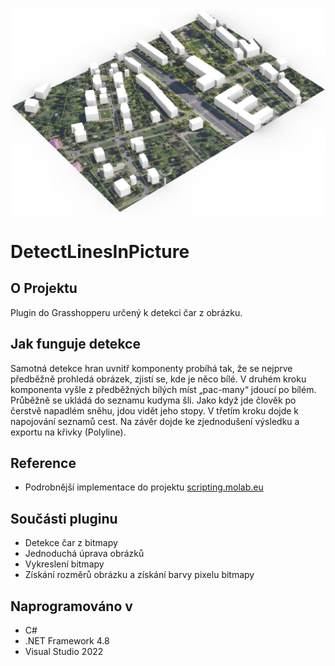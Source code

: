 ![priklad](https://github.com/HynPl/DetectLinesInPicture/blob/main/images/vizualizace.jpg?raw=true)

# DetectLinesInPicture
## O Projektu
Plugin do Grasshopperu určený k detekci čar z obrázku.

## Jak funguje detekce
Samotná detekce hran uvnitř komponenty probíhá tak, že se nejprve předběžně prohledá obrázek, zjistí se, kde je něco bílé. V druhém kroku komponenta vyšle z předběžných bílých míst „pac-many“ jdoucí po bílém. Průběžně se ukládá do seznamu kudyma šli. Jako když jde člověk po čerstvě napadlém sněhu, jdou vidět jeho stopy. V třetím kroku dojde k napojování seznamů cest. Na závěr dojde ke zjednodušení výsledku a exportu na křivky (Polyline).

## Reference
- Podrobnější implementace do projektu [scripting.molab.eu]((http://scripting.molab.eu/tutorials/detekce-hran))

## Součásti pluginu
- Detekce čar z bitmapy
- Jednoduchá úprava obrázků
- Vykreslení bitmapy
- Získání rozměrů obrázku a získání barvy pixelu bitmapy

## Naprogramováno v
- C# 
- .NET Framework 4.8
- Visual Studio 2022
